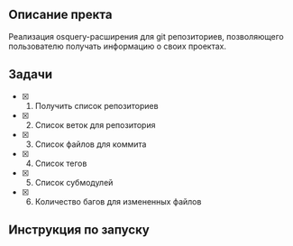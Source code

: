 ## Описание пректа

Реализация osquery-расширения для git репозиториев, позволяющего пользователю получать информацию о своих проектах.

## Задачи

- [x] 1. Получить список репозиториев
- [x] 2. Список веток для репозитория
- [x] 3. Список файлов для коммита
- [x] 4. Список тегов 
- [x] 5. Список субмодулей
- [x] 6. Количество багов для измененных файлов

## Инструкция по запуску


